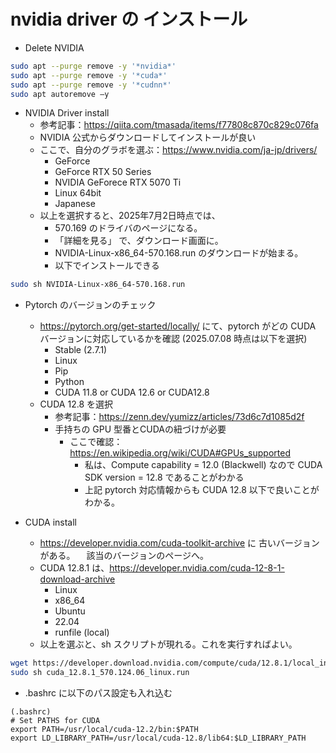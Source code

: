
# nvidia driver の インストール

- Delete NVIDIA

```bash
sudo apt --purge remove -y '*nvidia*'
sudo apt --purge remove -y '*cuda*'
sudo apt --purge remove -y '*cudnn*'
sudo apt autoremove –y
```

- NVIDIA Driver install
  - 参考記事：<https://qiita.com/tmasada/items/f77808c870c829c076fa>
  - NVIDIA 公式からダウンロードしてインストールが良い
  - ここで、自分のグラボを選ぶ：<https://www.nvidia.com/ja-jp/drivers/>
    - GeForce
    - GeForce RTX 50 Series
    - NVIDIA GeForece RTX 5070 Ti
    - Linux 64bit
    - Japanese
  - 以上を選択すると、2025年7月2日時点では、
    - 570.169 のドライバのページになる。
    - 「詳細を見る」 で、ダウンロード画面に。
    - NVIDIA-Linux-x86_64-570.168.run のダウンロードが始まる。
    - 以下でインストールできる

```bash
sudo sh NVIDIA-Linux-x86_64-570.168.run
```

- Pytorch のバージョンのチェック
  - <https://pytorch.org/get-started/locally/> にて、pytorch がどの CUDA バージョンに対応しているかを確認
    (2025.07.08 時点は以下を選択)
    - Stable (2.7.1)
    - Linux
    - Pip
    - Python
    - CUDA 11.8 or CUDA 12.6 or CUDA12.8
  - CUDA 12.8 を選択
    - 参考記事：<https://zenn.dev/yumizz/articles/73d6c7d1085d2f>
    - 手持ちの GPU 型番とCUDAの紐づけが必要
      - ここで確認：<https://en.wikipedia.org/wiki/CUDA#GPUs_supported>
        - 私は、Compute capability = 12.0 (Blackwell) なので
          CUDA SDK version = 12.8 であることがわかる
        - 上記 pytorch 対応情報からも CUDA 12.8 以下で良いことがわかる。

- CUDA install
  - <https://developer.nvidia.com/cuda-toolkit-archive> に 古いバージョンがある。
  　該当のバージョンのページへ。
  - CUDA 12.8.1 は、<https://developer.nvidia.com/cuda-12-8-1-download-archive>
    - Linux
    - x86_64
    - Ubuntu
    - 22.04
    - runfile (local)
  - 以上を選ぶと、sh スクリプトが現れる。これを実行すればよい。

```bash
wget https://developer.download.nvidia.com/compute/cuda/12.8.1/local_installers/cuda_12.8.1_570.124.06_linux.run
sudo sh cuda_12.8.1_570.124.06_linux.run
```

- .bashrc に以下のパス設定も入れ込む

```text
(.bashrc)
# Set PATHS for CUDA
export PATH=/usr/local/cuda-12.2/bin:$PATH
export LD_LIBRARY_PATH=/usr/local/cuda-12.8/lib64:$LD_LIBRARY_PATH
```
